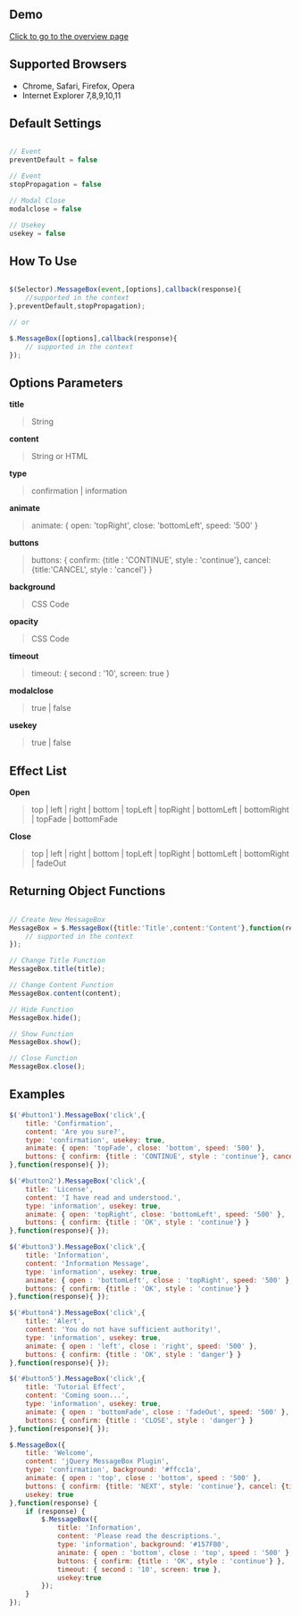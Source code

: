 ## Demo
[Click to go to the overview page](http://yalcinceylan.net/messagebox/)


## Supported Browsers
- Chrome, Safari, Firefox, Opera
- Internet Explorer 7,8,9,10,11


## Default Settings
```javascript

// Event
preventDefault = false

// Event
stopPropagation = false

// Modal Close
modalclose = false

// Usekey
usekey = false


```

## How To Use
```javascript

$(Selector).MessageBox(event,[options],callback(response){
	//supported in the context
},preventDefault,stopPropagation);

// or

$.MessageBox([options],callback(response){
	// supported in the context
});

```


## Options Parameters

**title**<br>
> String

**content**<br>
> String or HTML

**type**<br>
> confirmation | information

**animate**<br>
> animate: { open: 'topRight', close: 'bottomLeft', speed: '500' }

**buttons**<br>
> buttons: { confirm: {title : 'CONTINUE', style : 'continue'}, cancel: {title:'CANCEL', style : 'cancel'} }

**background**<br>
> CSS Code

**opacity**<br>
> CSS Code

**timeout**<br>
> timeout: { second : '10', screen: true }

**modalclose**<br>
> true | false

**usekey**<br>
> true | false



## Effect List

**Open**<br>
> top | left | right | bottom | topLeft | topRight | bottomLeft | bottomRight | topFade | bottomFade

**Close**<br>
> top | left | right | bottom | topLeft | topRight | bottomLeft | bottomRight | fadeOut



## Returning Object Functions

```javascript

// Create New MessageBox
MessageBox = $.MessageBox({title:'Title',content:'Content'},function(response){
	// supported in the context
});

// Change Title Function
MessageBox.title(title);

// Change Content Function
MessageBox.content(content);

// Hide Function
MessageBox.hide();

// Show Function
MessageBox.show();

// Close Function
MessageBox.close();

```

## Examples

```javascript
$('#button1').MessageBox('click',{
	title: 'Confirmation',
	content: 'Are you sure?',
	type: 'confirmation', usekey: true,
	animate: { open: 'topFade', close: 'bottom', speed: '500' },
	buttons: { confirm: {title : 'CONTINUE', style : 'continue'}, cancel: {title:'CANCEL', style : 'cancel'} }
},function(response){ });
```
```javascript
$('#button2').MessageBox('click',{
	title: 'License',
	content: 'I have read and understood.',
	type: 'information', usekey: true,
	animate: { open: 'topRight', close: 'bottomLeft', speed: '500' },
	buttons: { confirm: {title : 'OK', style : 'continue'} }
},function(response){ });
```
```javascript
$('#button3').MessageBox('click',{
	title: 'Information',
	content: 'Information Message',
	type: 'information', usekey: true,
	animate: { open : 'bottomLeft', close : 'topRight', speed: '500' },
	buttons: { confirm: {title : 'OK', style : 'continue'} }
},function(response){ });
```
```javascript
$('#button4').MessageBox('click',{
	title: 'Alert',
	content: 'You do not have sufficient authority!',
	type: 'information', usekey: true,
	animate: { open : 'left', close : 'right', speed: '500' },
	buttons: { confirm: {title : 'OK', style : 'danger'} }
},function(response){ });
```
```javascript
$('#button5').MessageBox('click',{
	title: 'Tutorial Effect',
	content: 'Coming soon...',
	type: 'information', usekey: true,
	animate: { open : 'bottomFade', close : 'fadeOut', speed: '500' },
	buttons: { confirm: {title : 'CLOSE', style : 'danger'} }
},function(response){ });
```
```javascript
$.MessageBox({
	title: 'Welcome',
	content: 'jQuery MessageBox Plugin',
	type: 'confirmation', background: '#ffcc1a',
	animate: { open : 'top', close : 'bottom', speed : '500' },
	buttons: { confirm: {title: 'NEXT', style: 'continue'}, cancel: {title: 'CANCEL', style: 'cancel' } },
	usekey: true
},function(response) {
	if (response) {
		$.MessageBox({
			title: 'Information',
			content: 'Please read the descriptions.',
			type: 'information', background: '#157FB0',
			animate: { open : 'bottom', close : 'top', speed : '500' },
			buttons: { confirm: {title : 'OK', style : 'continue'} },
			timeout: { second : '10', screen: true },
			usekey:true
		});
	}
});
```





